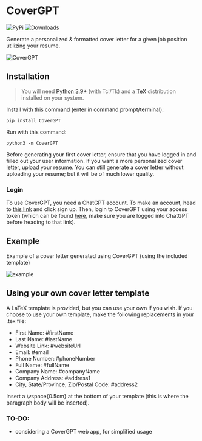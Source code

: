 # CoverGPT

[![PyPi](https://img.shields.io/pypi/v/CoverGPT.svg)](https://pypi.python.org/pypi/CoverGPT)
[![Downloads](https://static.pepy.tech/badge/CoverGPT)](https://pypi.python.org/pypi/CoverGPT)

Generate a personalized & formatted cover letter for a given job position utilizing your resume.

![CoverGPT](https://user-images.githubusercontent.com/95328615/218336746-7d12fbac-70a2-4125-b2a5-b93919d66169.png)

## Installation

> You will need [Python 3.9+](https://www.python.org/downloads/) (with Tcl/Tk) and a [TeX](https://www.tug.org/texlive/) distribution installed on your system.

Install with this command (enter in command prompt/terminal):

```
pip install CoverGPT
```

Run with this command:

```
python3 -m CoverGPT
```

Before generating your first cover letter, ensure that you have logged in and filled out your user information. If you want a more personalized cover letter, upload your resume. You can still generate a cover letter without uploading your resume; but it will be of much lower quality.

### Login

To use CoverGPT, you need a ChatGPT account. To make an account, head to [this link](https://chat.openai.com/chat) and click sign up. Then, login to CoverGPT using your access token (which can be found [here](https://chat.openai.com/api/auth/session), make sure you are logged into ChatGPT before heading to that link).

## Example

Example of a cover letter generated using CoverGPT (using the included template)

![example](https://user-images.githubusercontent.com/95328615/216749052-9fab03dc-f02a-4523-967f-e07f382618b4.png)

## Using your own cover letter template

A LaTeX template is provided, but you can use your own if you wish. If you choose to use your own template, make the following replacements in your .tex file:

- First Name: #firstName
- Last Name: #lastName
- Website Link: #websiteUrl
- Email: #email
- Phone Number: #phoneNumber
- Full Name: #fullName
- Company Name: #companyName
- Company Address: #address1
- City, State/Province, Zip/Postal Code: #address2

Insert a \vspace{0.5cm} at the bottom of your template (this is where the paragraph body will be inserted).

### TO-DO:

- considering a CoverGPT web app, for simplified usage
